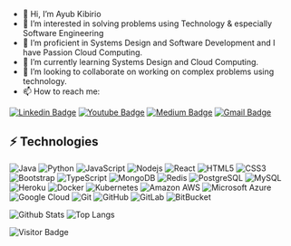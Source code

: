 - 👋 Hi, I’m Ayub Kibirio
- 👀 I’m interested in solving problems using Technology & especially Software Engineering
- 🌱 I’m proficient in Systems Design and Software Development and I have Passion Cloud Computing.
- 🌱 I’m currently learning Systems Design and Cloud Computing.
- 💞️ I’m looking to collaborate on working on complex problems using technology.
- 📫 How to reach me:
  
[![Linkedin Badge](https://img.shields.io/badge/-ayubkibirio-blue?style=flat-square&logo=Linkedin&logoColor=white&link=https://www.linkedin.com/in/ayub-kibirio/)](https://www.linkedin.com/in/ayub-kibirio/)
[![Youtube Badge](https://img.shields.io/badge/-ayubkibirio-darkred?style=flat-square&logo=youtube&logoColor=white&link=https://www.youtube.com/c/ayubkibirio)](https://www.youtube.com/c/ayubkibirio)
[![Medium Badge](https://img.shields.io/badge/-@ayubkibirio-03a57a?style=flat-square&labelColor=000000&logo=Medium&link=https://medium.com/@ayubkibirio/)](https://medium.com/@ayubkibirio)
[![Gmail Badge](https://img.shields.io/badge/-ayubkibirio@gmail.com-c14438?style=flat-square&logo=Gmail&logoColor=white&link=mailto:ayubkibirio@gmail.com)](mailto:ayubkibirio@gmail.com)

## ⚡ Technologies

![Java](https://img.shields.io/badge/-java-E34A86?style=flat-square&logo=java)
![Python](https://img.shields.io/badge/-Python-black?style=flat-square&logo=Python)
![JavaScript](https://img.shields.io/badge/-JavaScript-black?style=flat-square&logo=javascript)
![Nodejs](https://img.shields.io/badge/-Nodejs-black?style=flat-square&logo=Node.js)
![React](https://img.shields.io/badge/-React-black?style=flat-square&logo=react)
![HTML5](https://img.shields.io/badge/-HTML5-E34F26?style=flat-square&logo=html5&logoColor=white)
![CSS3](https://img.shields.io/badge/-CSS3-1572B6?style=flat-square&logo=css3)
![Bootstrap](https://img.shields.io/badge/-Bootstrap-563D7C?style=flat-square&logo=bootstrap)
![TypeScript](https://img.shields.io/badge/-TypeScript-007ACC?style=flat-square&logo=typescript)
![MongoDB](https://img.shields.io/badge/-MongoDB-black?style=flat-square&logo=mongodb)
![Redis](https://img.shields.io/badge/-Redis-black?style=flat-square&logo=Redis)
![PostgreSQL](https://img.shields.io/badge/-PostgreSQL-336791?style=flat-square&logo=postgresql)
![MySQL](https://img.shields.io/badge/-MySQL-black?style=flat-square&logo=mysql)
![Heroku](https://img.shields.io/badge/-Heroku-430098?style=flat-square&logo=heroku)
![Docker](https://img.shields.io/badge/-Docker-black?style=flat-square&logo=docker)
![Kubernetes](https://img.shields.io/badge/-Kubernetes-darkblue?style=flat-square&logo=kubernetes)
![Amazon AWS](https://img.shields.io/badge/Amazon%20AWS-232F3E?style=flat-square&logo=amazon-aws)
![Microsoft Azure](https://img.shields.io/badge/Microsoft%20Azure-232F7E?style=flat-square&logo=microsoft-azure)
![Google Cloud](https://img.shields.io/badge/Google%20Cloud-black?style=flat-square&logo=google-cloud)
![Git](https://img.shields.io/badge/-Git-black?style=flat-square&logo=git)
![GitHub](https://img.shields.io/badge/-GitHub-181717?style=flat-square&logo=github)
![GitLab](https://img.shields.io/badge/-GitLab-FCA121?style=flat-square&logo=gitlab)
![BitBucket](https://img.shields.io/badge/-BitBucket-darkblue?style=flat-square&logo=bitbucket)


![Github Stats](https://github-readme-stats.vercel.app/api?username=akibirio&count_private=true&show_icons=true&include_all_commits=true)
![Top Langs](https://github-readme-stats.vercel.app/api/top-langs/?username=akibirio&hide=TeX&layout=compact)

![Visitor Badge](https://visitor-badge.laobi.icu/badge?page_id=akibirio)
  
<!---
akibirio/akibirio is a ✨ special ✨ repository because its `README.md` (this file) appears on your GitHub profile.
You can click the Preview link to take a look at your changes.
--->
